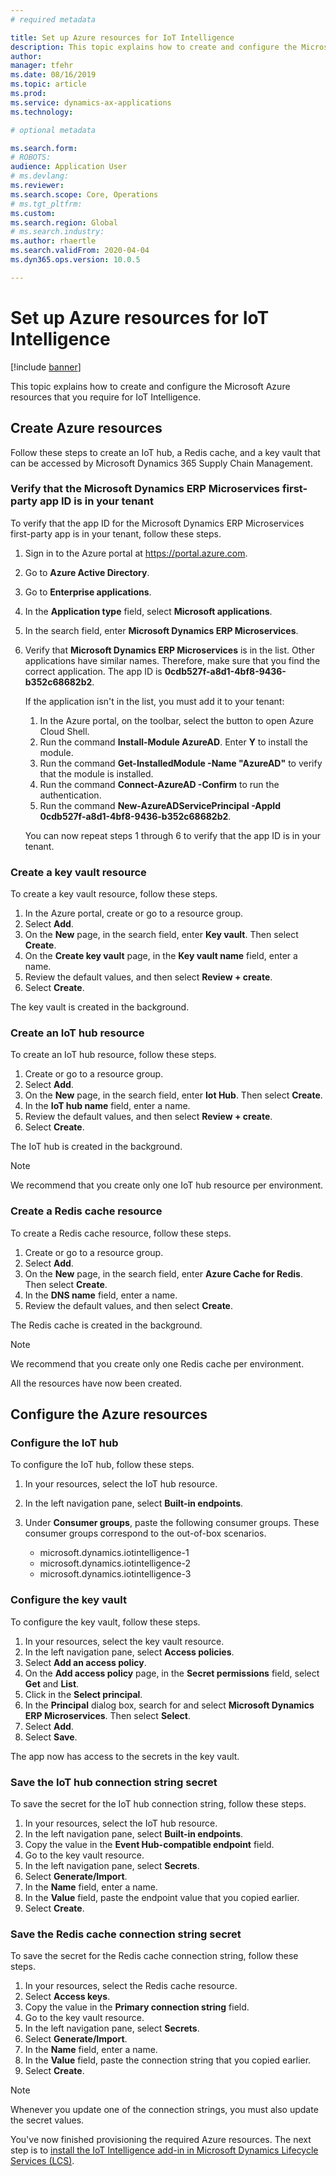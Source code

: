 ```yaml
---
# required metadata

title: Set up Azure resources for IoT Intelligence
description: This topic explains how to create and configure the Microsoft Azure resources that you require for IoT Intelligence.
author: 
manager: tfehr
ms.date: 08/16/2019
ms.topic: article
ms.prod: 
ms.service: dynamics-ax-applications
ms.technology: 

# optional metadata

ms.search.form: 
# ROBOTS: 
audience: Application User
# ms.devlang: 
ms.reviewer: 
ms.search.scope: Core, Operations
# ms.tgt_pltfrm: 
ms.custom: 
ms.search.region: Global
# ms.search.industry: 
ms.author: rhaertle
ms.search.validFrom: 2020-04-04
ms.dyn365.ops.version: 10.0.5

---
```


# Set up Azure resources for IoT Intelligence

[!include [banner](../../includes/banner.md)]

This topic explains how to create and configure the Microsoft Azure resources that you require for IoT Intelligence.

## Create Azure resources

Follow these steps to create an IoT hub, a Redis cache, and a key vault that can be accessed by Microsoft Dynamics 365 Supply Chain Management.

### Verify that the Microsoft Dynamics ERP Microservices first-party app ID is in your tenant

To verify that the app ID for the Microsoft Dynamics ERP Microservices first-party app is in your tenant, follow these steps.

1. Sign in to the Azure portal at <https://portal.azure.com>.
2. Go to **Azure Active Directory**.
3. Go to **Enterprise applications**.
4. In the **Application type** field, select **Microsoft applications**.
5. In the search field, enter **Microsoft Dynamics ERP Microservices**.
6. Verify that **Microsoft Dynamics ERP Microservices** is in the list. Other applications have similar names. Therefore, make sure that you find the correct application. The app ID is **0cdb527f-a8d1-4bf8-9436-b352c68682b2**.

    If the application isn't in the list, you must add it to your tenant:

    1. In the Azure portal, on the toolbar, select the button to open Azure Cloud Shell.
    2. Run the command **Install-Module AzureAD**. Enter **Y** to install the module.
    3. Run the command **Get-InstalledModule -Name "AzureAD"** to verify that the module is installed.
    4. Run the command **Connect-AzureAD -Confirm** to run the authentication.
    5. Run the command **New-AzureADServicePrincipal -AppId 0cdb527f-a8d1-4bf8-9436-b352c68682b2**.

    You can now repeat steps 1 through 6 to verify that the app ID is in your tenant.

### Create a key vault resource

To create a key vault resource, follow these steps.

1. In the Azure portal, create or go to a resource group.
2. Select **Add**.
3. On the **New** page, in the search field, enter **Key vault**. Then select **Create**.
4. On the **Create key vault** page, in the **Key vault name** field, enter a name.
5. Review the default values, and then select **Review + create**.
6. Select **Create**.

The key vault is created in the background.

### Create an IoT hub resource

To create an IoT hub resource, follow these steps.

1. Create or go to a resource group.
2. Select **Add**.
3. On the **New** page, in the search field, enter **Iot Hub**. Then select **Create**.
4. In the **IoT hub name** field, enter a name.
5. Review the default values, and then select **Review + create**.
6. Select **Create**.

The IoT hub is created in the background.

> [!NOTE]
> We recommend that you create only one IoT hub resource per environment.

### Create a Redis cache resource

To create a Redis cache resource, follow these steps.

1. Create or go to a resource group.
2. Select **Add**.
3. On the **New** page, in the search field, enter **Azure Cache for Redis**. Then select **Create**.
4. In the **DNS name** field, enter a name.
5. Review the default values, and then select **Create**.

The Redis cache is created in the background.

> [!NOTE]
> We recommend that you create only one Redis cache per environment.

All the resources have now been created.

## Configure the Azure resources

### Configure the IoT hub

To configure the IoT hub, follow these steps.

1. In your resources, select the IoT hub resource.
2. In the left navigation pane, select **Built-in endpoints**.
3. Under **Consumer groups**, paste the following consumer groups. These consumer groups correspond to the out-of-box scenarios.

    + microsoft.dynamics.iotintelligence-1
    + microsoft.dynamics.iotintelligence-2
    + microsoft.dynamics.iotintelligence-3

### Configure the key vault

To configure the key vault, follow these steps.

1. In your resources, select the key vault resource.
2. In the left navigation pane, select **Access policies**.
3. Select **Add an access policy**.
4. On the **Add access policy** page, in the **Secret permissions** field, select **Get** and **List**.
5. Click in the **Select principal**.
6. In the **Principal** dialog box, search for and select **Microsoft Dynamics ERP Microservices**. Then select **Select**.
7. Select **Add**.
8. Select **Save**.

The app now has access to the secrets in the key vault.

### Save the IoT hub connection string secret

To save the secret for the IoT hub connection string, follow these steps.

1. In your resources, select the IoT hub resource.
2. In the left navigation pane, select **Built-in endpoints**.
3. Copy the value in the **Event Hub-compatible endpoint** field.
4. Go to the key vault resource.
5. In the left navigation pane, select **Secrets**.
6. Select **Generate/Import**.
7. In the **Name** field, enter a name.
8. In the **Value** field, paste the endpoint value that you copied earlier.
9. Select **Create**.

### Save the Redis cache connection string secret

To save the secret for the Redis cache connection string, follow these steps.

1. In your resources, select the Redis cache resource.
2. Select **Access keys**.
3. Copy the value in the **Primary connection string** field.
4. Go to the key vault resource.
5. In the left navigation pane, select **Secrets**.
6. Select **Generate/Import**.
7. In the **Name** field, enter a name.
8. In the **Value** field, paste the connection string that you copied earlier.
9. Select **Create**.

> [!NOTE]
> Whenever you update one of the connection strings, you must also update the secret values.

You've now finished provisioning the required Azure resources. The next step is to [install the IoT Intelligence add-in in Microsoft Dynamics Lifecycle Services (LCS)](iot-lcs-setup.md).
